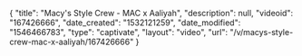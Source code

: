 {
    "title": "Macy's Style Crew - MAC x Aaliyah",
    "description": null,
    "videoid": "167426666",
    "date_created": "1532121259",
    "date_modified": "1546466783",
    "type": "captivate",
    "layout": "video",
    "url": "\/v\/macys-style-crew-mac-x-aaliyah\/167426666"
}